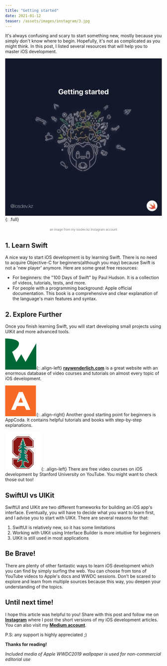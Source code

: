 ```yaml
---
title: "Getting started"
date: 2021-01-12
teaser: /assets/images/instagram/3.jpg
---
```


It's always confusing and scary to start something new, mostly because you simply don't know where to begin. Hopefully, it's not as complicated as you might think. In this post, I listed several resources that will help you to master iOS development. 

![full](/assets/images/instagram/3.jpg){: .full}
<p style="text-align:center"><span style="color:gray"><sup><sub>an image from my iosdev.kz Instagram account</sub></sup></span></p>

## 1. Learn Swift

A nice way to start iOS development is by learning Swift. There is no need to acquire Objective-C for beginners(although you may) because Swift is not a 'new player' anymore. Here are some great free resources: 

* For beginners: the "100 Days of Swift" by Paul Hudson. It is a collection of videos, tutorials, tests, and more. 
* For people with a programming background: Apple official documentation. This book is a comprehensive and clear explanation of the language's main features and syntax. 


## 2. Explore Further

Once you finish learning Swift, you will start developing small projects using UIKit and more advanced tools. 

![image-left](/assets/images/instagram/ray.png){: .align-left} <a href="https://raywenderlich.com" target="_blank">**raywenderlich.com**</a> is a great website with an enormous database of video courses and tutorials on almost every topic of iOS development. 

![image-right](/assets/images/instagram/appcoda.png){: .align-right}
Another good starting point for beginners is AppCoda. It contains helpful tutorials and books with step-by-step explanations. 

![image-left](/assets/images/instagram/stanford.png){: .align-left}
There are free video courses on iOS development by Stanford University on YouTube. You might want to check those out too! 



## SwiftUI vs UIKit
SwiftUI and UIKit are two different frameworks for building an iOS app's interface. Eventually, you will have to decide what you want to learn first, and I advise you to start with UIKit. There are several reasons for that: 
1. SwiftUI is relatively new, so it has some limitations
2. Working with UIKit using Interface Builder is more intuitive for beginners
3. UIKit is still used in most applications 


## Be Brave! 
There are plenty of other fantastic ways to learn iOS development which you can find by simply surfing the web. You can choose from tons of YouTube videos to Apple's docs and WWDC sessions. 
Don't be scared to explore and learn from multiple sources because this way, you deepen your understanding of the topics. 

## Until next time! 
I hope this article was helpful to you! 
Share with this post and follow me on <a href="https://instagram.com/iosdev.kz" target="_blank">**Instagram**</a> where I post the short versions of my iOS development articles. 
You can also visit my <a href="https://medium.com/iosdev-kz" target="_blank">**Medium account**</a>.

P.S: any support is highly appreciated ;) 

__Thanks for reading!__

*Included media of Apple WWDC2019 wallpaper is used for non-commercial editorial use*
